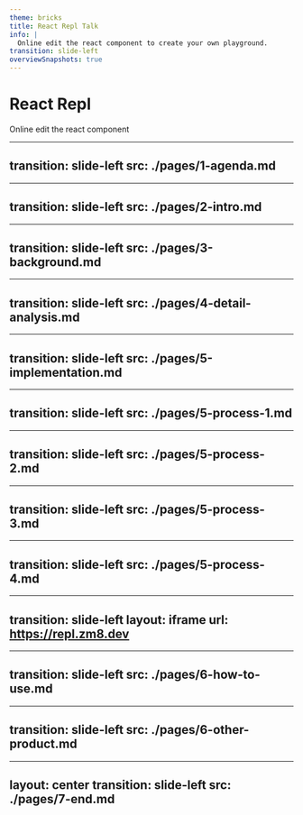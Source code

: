 ```yaml
---
theme: bricks
title: React Repl Talk
info: | 
  Online edit the react component to create your own playground.
transition: slide-left
overviewSnapshots: true
---
```


# React Repl

Online edit the react component


---
transition: slide-left
src: ./pages/1-agenda.md
---

<!--
Notes
-->
---
transition: slide-left
src: ./pages/2-intro.md
---

<!--
Notes
-->
---
transition: slide-left
src: ./pages/3-background.md
---

<!--
Notes
-->
---
transition: slide-left
src: ./pages/4-detail-analysis.md
---

<!--
Notes
-->
---
transition: slide-left
src: ./pages/5-implementation.md
---

<!--
Notes
-->
---
transition: slide-left
src: ./pages/5-process-1.md
---

<!--
Notes
-->
---
transition: slide-left
src: ./pages/5-process-2.md
---

<!--
Notes
-->
---
transition: slide-left
src: ./pages/5-process-3.md
---

<!--
Notes
-->
---
transition: slide-left
src: ./pages/5-process-4.md
---


---
transition: slide-left
layout: iframe
url: https://repl.zm8.dev
---


<!--
Notes
-->
---
transition: slide-left
src: ./pages/6-how-to-use.md
---

<!--
Notes
-->
---
transition: slide-left
src: ./pages/6-other-product.md
---

<!--
Notes
-->
---
layout: center
transition: slide-left
src: ./pages/7-end.md
---
